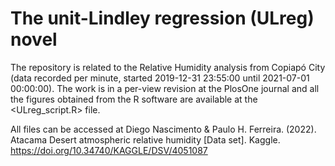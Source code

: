 # The unit-Lindley regression (ULreg) novel

The repository is related to the Relative Humidity analysis from Copiapó City (data recorded per minute, started 2019-12-31 23:55:00 until 2021-07-01 00:00:00). The work is in a per-view revision at the PlosOne journal and all the figures obtained from the R software are available at the <ULreg_script.R> file.

All files can be accessed at Diego Nascimento & Paulo H. Ferreira. (2022). Atacama Desert atmospheric relative humidity [Data set]. Kaggle. https://doi.org/10.34740/KAGGLE/DSV/4051087
